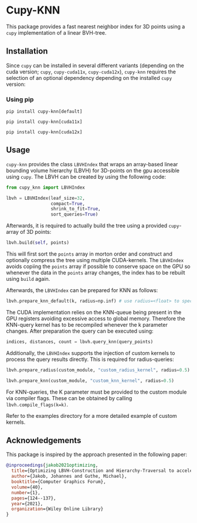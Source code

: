 # Cupy-KNN

This package provides a fast nearest neighbor index for 3D points 
using a `cupy` implementation of a linear BVH-tree.

## Installation

Since `cupy` can be installed in several different variants (depending on the cuda version; `cupy`, `cupy-cuda11x`, `cupy-cuda12x`), 
`cupy-knn` requires the selection of an optional dependency depending on the installed `cupy` version:

### Using pip
```
pip install cupy-knn[default]
```
```
pip install cupy-knn[cuda11x]
```
```
pip install cupy-knn[cuda12x]
```

## Usage

`cupy-knn` provides the class `LBVHIndex` that wraps an array-based linear bounding volume hierarchy (LBVH) for 3D-points on the gpu accessible using `cupy`.
The LBVH can be created by using the following code:

```python
from cupy_knn import LBVHIndex

lbvh = LBVHIndex(leaf_size=32,
                 compact=True,
                 shrink_to_fit=True,
                 sort_queries=True)
```

Afterwards, it is required to actually build the tree using a provided `cupy`-array of 3D points:

```python
lbvh.build(self, points)
```

This will first sort the `points` array in morton order and construct and optionally compress the tree using multiple CUDA-kernels.
The `LBVHIndex` avoids copiing the `points` array if possible
to conserve space on the GPU so whenever the data in the `points` array changes, the index has to be rebuilt using `build` again.

Afterwards, the `LBVHIndex` can be prepared for KNN as follows:

```python
lbvh.prepare_knn_default(k, radius=np.inf) # use radius=<float> to specifiy a maximum search radius for the neighbors
```

The CUDA implementation relies on the KNN-queue being present in the GPU registers avoiding excessive access to global memory.
Therefore the KNN-query kernel has to be recompiled whenever the k parameter changes. After preparation the query can be executed using:

```python
indices, distances, count = lbvh.query_knn(query_points)
```

Additionally, the `LBVHIndex` supports the injection of custom kernels to process the query results directly. This is required for radius-queries:

```python
lbvh.prepare_radius(custom_module, "custom_radius_kernel", radius=0.5)
```

```python
lbvh.prepare_knn(custom_module, "custom_knn_kernel", radius=0.5)
```

For KNN-queries, the K parameter must be provided to the custom module via compiler flags. These can be obtained by calling `lbvh.compile_flags(k=k)`.

Refer to the examples directory for a more detailed example of custom kernels.


## Acknowledgements

This package is inspired by the approach presented in the following paper:

```bib
@inproceedings{jakob2021optimizing,
  title={Optimizing LBVH-Construction and Hierarchy-Traversal to accelerate kNN Queries on Point Clouds using the GPU},
  author={Jakob, Johannes and Guthe, Michael},
  booktitle={Computer Graphics Forum},
  volume={40},
  number={1},
  pages={124--137},
  year={2021},
  organization={Wiley Online Library}
}
```

